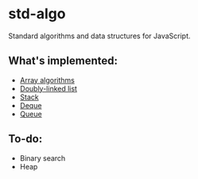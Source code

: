 # std-algo

Standard algorithms and data structures for JavaScript.

## What's implemented:

- [Array algorithms](lib/algorithm/array.ts)
- [Doubly-linked list](lib/list)
- [Stack](lib/stack)
- [Deque](lib/queue/deque)
- [Queue](lib/queue)

## To-do:

- Binary search
- Heap
